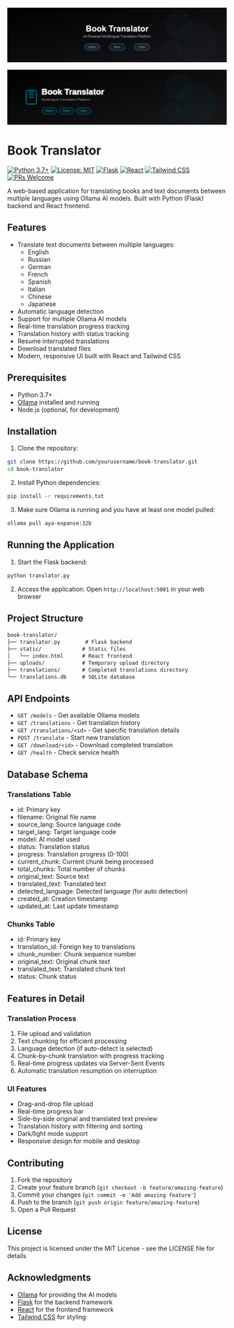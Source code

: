 ![Book Translator](https://raw.githubusercontent.com/KazKozDev/book-translator/main/banner.jpg)

<svg xmlns="http://www.w3.org/2000/svg" viewBox="0 0 1280 320">
  <defs>
    <linearGradient id="modernGrad" x1="0%" y1="0%" x2="100%" y2="100%">
      <stop offset="0%" style="stop-color:#000000;stop-opacity:1" />
      <stop offset="100%" style="stop-color:#18181b;stop-opacity:1" />
    </linearGradient>
    <filter id="glow">
      <feGaussianBlur stdDeviation="3" result="coloredBlur"/>
      <feMerge>
        <feMergeNode in="coloredBlur"/>
        <feMergeNode in="SourceGraphic"/>
      </feMerge>
    </filter>
  </defs>
  <rect width="1280" height="320" fill="url(#modernGrad)"/>
  <path d="M0 40 L1280 40 M0 80 L1280 80 M0 120 L1280 120 M0 160 L1280 160 M0 200 L1280 200 M0 240 L1280 240 M0 280 L1280 280" stroke="#27272a" stroke-width="0.5"/>
  <g transform="translate(100, 100)">
    <g filter="url(#glow)">
      <path d="M20,20 L60,20 A10,10 0 0 1 70,30 L70,90 A10,10 0 0 1 60,100 L20,100 A10,10 0 0 1 10,90 L10,30 A10,10 0 0 1 20,20 Z" fill="none" stroke="#06b6d4" stroke-width="2"/>
      <path d="M25,30 L55,30 M25,45 L55,45 M25,60 L55,60" stroke="#06b6d4" stroke-width="2"/>
    </g>
    <text x="100" y="45" font-family="Arial" font-size="48" font-weight="bold" fill="white" filter="url(#glow)">Book Translator</text>
    <text x="100" y="80" font-family="Arial" font-size="20" fill="#94a3b8">Multilingual Translation Platform</text>
    <g transform="translate(100, 120)">
      <rect x="0" y="0" rx="20" ry="20" width="90" height="40" fill="#06b6d4" fill-opacity="0.1" stroke="#06b6d4" stroke-width="1"/>
      <text x="45" y="25" font-family="Arial" font-size="14" fill="#06b6d4" text-anchor="middle">Python</text>
      <rect x="100" y="0" rx="20" ry="20" width="90" height="40" fill="#06b6d4" fill-opacity="0.1" stroke="#06b6d4" stroke-width="1"/>
      <text x="145" y="25" font-family="Arial" font-size="14" fill="#06b6d4" text-anchor="middle">React</text>
      <rect x="200" y="0" rx="20" ry="20" width="90" height="40" fill="#06b6d4" fill-opacity="0.1" stroke="#06b6d4" stroke-width="1"/>
      <text x="245" y="25" font-family="Arial" font-size="14" fill="#06b6d4" text-anchor="middle">Flask</text>
    </g>
  </g>
  <g transform="translate(800, 0)" fill="#06b6d4" fill-opacity="0.03">
    <circle cx="200" cy="100" r="80"/>
    <circle cx="300" cy="200" r="120"/>
    <circle cx="150" cy="250" r="60"/>
  </g>
</svg>

# Book Translator

[![Python 3.7+](https://img.shields.io/badge/python-3.7+-blue.svg)](https://www.python.org/downloads/)
[![License: MIT](https://img.shields.io/badge/License-MIT-yellow.svg)](https://opensource.org/licenses/MIT)
[![Flask](https://img.shields.io/badge/flask-%23000.svg?style=flat&logo=flask&logoColor=white)](https://flask.palletsprojects.com/)
[![React](https://img.shields.io/badge/react-%2320232a.svg?style=flat&logo=react&logoColor=%2361DAFB)](https://reactjs.org/)
[![Tailwind CSS](https://img.shields.io/badge/tailwindcss-%2338B2AC.svg?style=flat&logo=tailwind-css&logoColor=white)](https://tailwindcss.com/)
[![PRs Welcome](https://img.shields.io/badge/PRs-welcome-brightgreen.svg)](http://makeapullrequest.com)

A web-based application for translating books and text documents between multiple languages using Ollama AI models. Built with Python (Flask) backend and React frontend.

## Features

- Translate text documents between multiple languages:
  - English
  - Russian
  - German
  - French
  - Spanish
  - Italian
  - Chinese
  - Japanese
- Automatic language detection
- Support for multiple Ollama AI models
- Real-time translation progress tracking
- Translation history with status tracking
- Resume interrupted translations
- Download translated files
- Modern, responsive UI built with React and Tailwind CSS

## Prerequisites

- Python 3.7+
- [Ollama](https://ollama.ai/) installed and running
- Node.js (optional, for development)

## Installation

1. Clone the repository:
```bash
git clone https://github.com/yourusername/book-translator.git
cd book-translator
```

2. Install Python dependencies:
```bash
pip install -r requirements.txt
```

3. Make sure Ollama is running and you have at least one model pulled:
```bash
ollama pull aya-expanse:32b
```

## Running the Application

1. Start the Flask backend:
```bash
python translator.py
```

2. Access the application:
Open `http://localhost:5001` in your web browser

## Project Structure

```
book-translator/
├── translator.py        # Flask backend
├── static/             # Static files
│   └── index.html      # React frontend
├── uploads/            # Temporary upload directory
├── translations/       # Completed translations directory
└── translations.db     # SQLite database
```

## API Endpoints

- `GET /models` - Get available Ollama models
- `GET /translations` - Get translation history
- `GET /translations/<id>` - Get specific translation details
- `POST /translate` - Start new translation
- `GET /download/<id>` - Download completed translation
- `GET /health` - Check service health

## Database Schema

### Translations Table
- id: Primary key
- filename: Original file name
- source_lang: Source language code
- target_lang: Target language code
- model: AI model used
- status: Translation status
- progress: Translation progress (0-100)
- current_chunk: Current chunk being processed
- total_chunks: Total number of chunks
- original_text: Source text
- translated_text: Translated text
- detected_language: Detected language (for auto detection)
- created_at: Creation timestamp
- updated_at: Last update timestamp

### Chunks Table
- id: Primary key
- translation_id: Foreign key to translations
- chunk_number: Chunk sequence number
- original_text: Original chunk text
- translated_text: Translated chunk text
- status: Chunk status

## Features in Detail

### Translation Process
1. File upload and validation
2. Text chunking for efficient processing
3. Language detection (if auto-detect is selected)
4. Chunk-by-chunk translation with progress tracking
5. Real-time progress updates via Server-Sent Events
6. Automatic translation resumption on interruption

### UI Features
- Drag-and-drop file upload
- Real-time progress bar
- Side-by-side original and translated text preview
- Translation history with filtering and sorting
- Dark/light mode support
- Responsive design for mobile and desktop

## Contributing

1. Fork the repository
2. Create your feature branch (`git checkout -b feature/amazing-feature`)
3. Commit your changes (`git commit -m 'Add amazing feature'`)
4. Push to the branch (`git push origin feature/amazing-feature`)
5. Open a Pull Request

## License

This project is licensed under the MIT License - see the LICENSE file for details

## Acknowledgments

- [Ollama](https://ollama.ai/) for providing the AI models
- [Flask](https://flask.palletsprojects.com/) for the backend framework
- [React](https://reactjs.org/) for the frontend framework
- [Tailwind CSS](https://tailwindcss.com/) for styling

